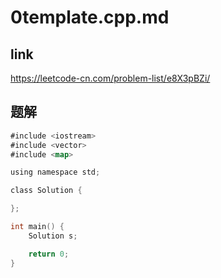# 0template.cpp.md

## link 

https://leetcode-cn.com/problem-list/e8X3pBZi/

## 题解

```go
#include <iostream>
#include <vector>
#include <map>

using namespace std;

class Solution {

};

int main() {
    Solution s;

    return 0;
}

```
